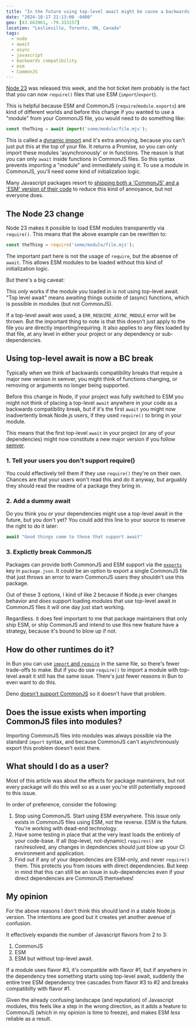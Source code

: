 ```yaml
---
title: "In the future using top-level await might be cause a backwards compatibility break in Node"
date: "2024-10-17 21:13:00 -0400"
geo: [43.663961, -79.333157]
location: "Leslieville, Toronto, ON, Canada"
tags:
  - node
  - await
  - async
  - javascript
  - backwards compatibility
  - esm
  - CommonJS
---
```


[Node 23][1] was released this week, and the hot ticket item probably is the
fact that you can now `require()` files that use ESM (`import`/`export`).

This is helpful because ESM and CommonJS (`require`/`module.exports`) are kind
of different worlds and before this change if you wanted to use a "module"
from your CommonJS file, you would need to do something like:

```javascript
const theThing = await import('some/module/file.mjs');
```

This is called a [dynamic import][2] and it's extra annoying, because you
can't just put this at the top of your file. It returns a Promise, so you
can only import these modules 'asynchronously' or in functions. The reason
is that you can only `await` inside functions in CommonJS files. So this
syntax prevents importing a "module" and immediately using it. To use a
module in CommonJS, you'll need some kind of initialization logic.

Many Javascript packages resort to [shipping both a 'CommonJS' and a 'ESM'
version of their code][3] to reduce this kind of annoyance, but not everyone
does.

## The Node 23 change

Node 23 makes it possible to load ESM modules transparently via `require()`.
This means that the above example can be rewritten to:

```javascript
const theThing = require('some/module/file.mjs');
```

The important part here is not the usage of `require`, but the absense of
`await`. This allows ESM modules to be loaded without this kind of
initialization logic.

But there's a big caveat:

This _only_ works if the module you loaded in is not using top-level await.
"Top level await" means awaiting things outside of (async) functions, which
is possible in modules (but not CommonJS).

If a top-level await _was_ used, a `ERR_REQUIRE_ASYNC_MODULE` error will be
thrown. But the important thing to note is that this doesn't just apply to
the file you are directly importing/requiring. It also applies to any files
loaded by that file, at any level in either your project or any dependency or
sub-dependencies.

## Using top-level await is now a BC break

Typically when we think of backwards compatibility breaks that require a major
new version in semver, you might think of functions changing, or removing or
arguments no longer being supported.

Before this change in Node, if your project was fully switched to ESM you might
not think of placing a top-level `await` anywhere in your code as a backwards
compatibility break, but if it's the first `await` you might now inadvertently
break Node.js users, if they used `require()` to bring in your module.

This means that the first top-level `await` in your project (or any of your
dependencies) might now constitute a new major version if you follow [semver][4].

### 1. Tell your users you don't support require()

You could effectively tell them if they use `require()` they're on their own.
Chances are that your users won't read this and do it anyway, but arguably they
should read the readme of a package they bring in.

### 2. Add a dummy await

Do you think you or your dependencies might use a top-level await in the
future, but you don't yet? You could add this line to your source to reserve
the right to do it later:

```javascript
await "Good things come to those that support await"
```

### 3. Explictly break CommonJS

Packages can provide both CommonJS and ESM support via the [`exports`][6] key
in `package.json`. It could be an option to export a single CommonJS file that
just throws an error to warn CommonJS users they shouldn't use this package.


Out of these 3 options, I kind of like 2 because if Node.js ever changes
behavior and _does_ support loading modules that use top-level await in
CommonJS files it will one day just start working.

Regardless. it does feel important to me that package maintainers that only
ship ESM, or ship CommonJS and intend to use this new feature have a
strategy, because it's bound to blow up if not.

## How do other runtimes do it?

In Bun you can use [`import` and `require`][5] in the same file, so there's
fewer trade-offs to make. But if you do use `require()` to import a module
with top-level await it still has the same issue. There's just fewer reasons
in Bun to even want to do this.

Deno [doesn't support CommonJS][5] so it doesn't have that problem.

## Does the issue exists when importing CommonJS files into modules?

Importing CommonJS files into modules was always possible via the standard
`import` syntax, and because CommonJS can't asynchronously export this
problem doesn't exist there.

## What should I do as a user?

Most of this article was about the effects for package maintainers, but not every
package will do this well so as a user you're still potentially exposed to this
issue.

In order of preference, consider the following:

1. Stop using CommonJS. Start using ESM everywhere. This issue only exists in
   CommonJS files using ESM, not the reverse. ESM is the future. You're working
   with dead-end technology.
2. Have some testing in place that at the very least loads the entirely of your
   code-base. If all (top-level, not-dynamic) `requires()` are ran/resolved,
   any changes in depndencies should just blow up your CI environment and
   application.
3. Find out if any of your dependencies are ESM-only, and never `require()`
   them. This protects you from issues with direct dependencies. But keep
   in mind that this can still be an issue in sub-dependencies even if your
   direct dependencies are CommonJS themselves!

## My opinion

For the above reasons I don't think this should land in a stable Node.js
version. The intentions are good but it creates yet another avenue of confusion.

It effectively expands the number of Javascript flavors from 2 to 3:

1. CommonJS
2. ESM
3. ESM but without top-level await.

If a module uses flavor #3, it's compatible with flavor #1, but if anywhere in
the dependency tree something starts using top-level await, suddenly the entire
tree ESM dependency tree cascades from flavor #3 to #2 and breaks compatibilty
with flavor #1.

Given the already confusing landscape (and reputation) of Javascript modules,
this feels like a step in the wrong direction, as it adds a feature to
CommonJS (which in my opinion is time to freeze), and makes ESM _less_
reliable as a result.

[1]: https://nodejs.org/en/blog/release/v23.0.0
[2]: https://developer.mozilla.org/en-US/docs/Web/JavaScript/Reference/Operators/import
[3]: https://evertpot.com/universal-commonjs-esm-typescript-packages/
[4]: https://semver.org/
[5]: https://docs.deno.com/runtime/tutorials/cjs_to_esm/
[6]: https://nodejs.org/api/packages.html#exports
